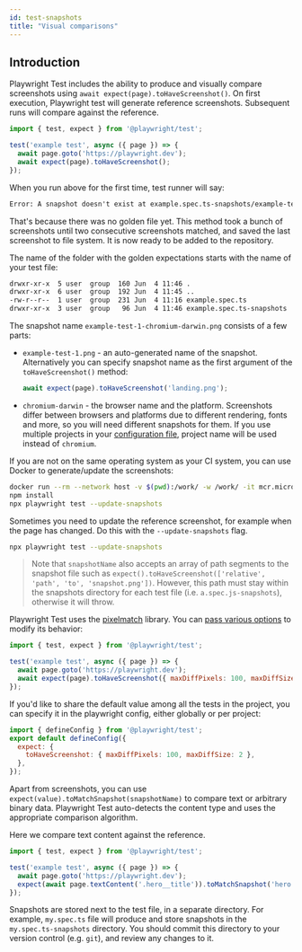 ```yaml
---
id: test-snapshots
title: "Visual comparisons"
---
```


## Introduction

Playwright Test includes the ability to produce and visually compare screenshots using `await expect(page).toHaveScreenshot()`. On first execution, Playwright test will generate reference screenshots. Subsequent runs will compare against the reference.

```js title="example.spec.ts"
import { test, expect } from '@playwright/test';

test('example test', async ({ page }) => {
  await page.goto('https://playwright.dev');
  await expect(page).toHaveScreenshot();
});
```

When you run above for the first time, test runner will say:

```txt
Error: A snapshot doesn't exist at example.spec.ts-snapshots/example-test-1-chromium-darwin.png, writing actual.
```

That's because there was no golden file yet. This method took a bunch of screenshots until two consecutive
screenshots matched, and saved the last screenshot to file system. It is now ready to be added to the repository.

The name of the folder with the golden expectations starts with the name of your test file:

```bash
drwxr-xr-x  5 user  group  160 Jun  4 11:46 .
drwxr-xr-x  6 user  group  192 Jun  4 11:45 ..
-rw-r--r--  1 user  group  231 Jun  4 11:16 example.spec.ts
drwxr-xr-x  3 user  group   96 Jun  4 11:46 example.spec.ts-snapshots
```

The snapshot name `example-test-1-chromium-darwin.png` consists of a few parts:
- `example-test-1.png` - an auto-generated name of the snapshot. Alternatively you can specify snapshot name as the first argument of the `toHaveScreenshot()` method:
    ```js
    await expect(page).toHaveScreenshot('landing.png');
    ```

- `chromium-darwin` - the browser name and the platform. Screenshots differ between browsers and platforms due to different rendering, fonts and more, so you will need different snapshots for them. If you use multiple projects in your [configuration file](./test-configuration.md), project name will be used instead of `chromium`.

If you are not on the same operating system as your CI system, you can use Docker to generate/update the screenshots:

```bash
docker run --rm --network host -v $(pwd):/work/ -w /work/ -it mcr.microsoft.com/playwright:v%%VERSION%%-jammy /bin/bash
npm install
npx playwright test --update-snapshots
```

Sometimes you need to update the reference screenshot, for example when the page has changed. Do this with the  `--update-snapshots` flag.

```bash
npx playwright test --update-snapshots
```

> Note that `snapshotName` also accepts an array of path segments to the snapshot file such as `expect().toHaveScreenshot(['relative', 'path', 'to', 'snapshot.png'])`.
> However, this path must stay within the snapshots directory for each test file (i.e. `a.spec.js-snapshots`), otherwise it will throw.

Playwright Test uses the [pixelmatch](https://github.com/mapbox/pixelmatch) library. You can [pass various options](./api/class-pageassertions.md#page-assertions-to-have-screenshot-1) to modify its behavior:

```js title="example.spec.ts"
import { test, expect } from '@playwright/test';

test('example test', async ({ page }) => {
  await page.goto('https://playwright.dev');
  await expect(page).toHaveScreenshot({ maxDiffPixels: 100, maxDiffSize: 2 });
});
```

If you'd like to share the default value among all the tests in the project, you can specify it in the playwright config, either globally or per project:

```js title="playwright.config.ts"
import { defineConfig } from '@playwright/test';
export default defineConfig({
  expect: {
    toHaveScreenshot: { maxDiffPixels: 100, maxDiffSize: 2 },
  },
});
```

Apart from screenshots, you can use `expect(value).toMatchSnapshot(snapshotName)` to compare text or arbitrary binary data. Playwright Test auto-detects the content type and uses the appropriate comparison algorithm.

Here we compare text content against the reference.

```js title="example.spec.ts"
import { test, expect } from '@playwright/test';

test('example test', async ({ page }) => {
  await page.goto('https://playwright.dev');
  expect(await page.textContent('.hero__title')).toMatchSnapshot('hero.txt');
});
```

Snapshots are stored next to the test file, in a separate directory. For example, `my.spec.ts` file will produce and store snapshots in the `my.spec.ts-snapshots` directory. You should commit this directory to your version control (e.g. `git`), and review any changes to it.
